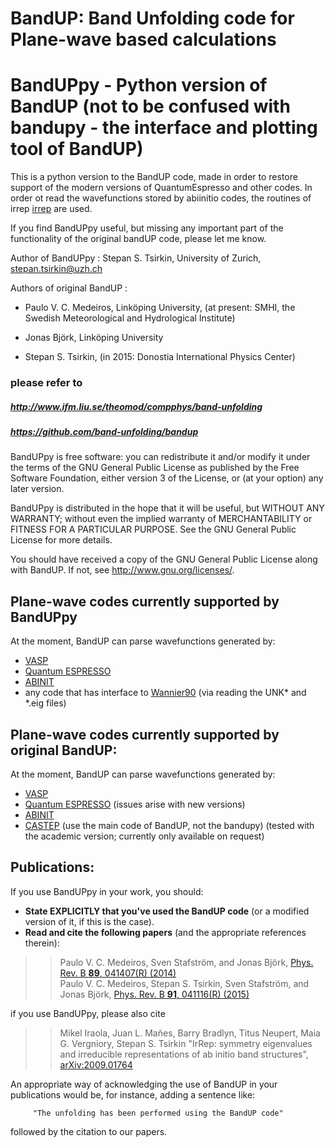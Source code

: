 # BandUP: Band Unfolding code for Plane-wave based calculations             
# BandUPpy - Python version of BandUP (not to be confused with bandupy - the interface and plotting tool of BandUP)

This is a python version to the BandUP code, made in order to restore 
support of the modern versions of QuantumEspresso and other codes. In order ot read the wavefunctions
stored by abiinitio codes, the routines of irrep [irrep](https://github.com/stepan-tsirkin/irrep) are used. 


If you find BandUPpy useful, but missing any important part of the functionality of the original bandUP code,
please let me know.

Author of BandUPpy : Stepan S. Tsirkin, University of Zurich, stepan.tsirkin@uzh.ch

Authors of original BandUP : 

  *  Paulo V. C. Medeiros, Linköping University, (at present: SMHI, the Swedish Meteorological and Hydrological Institute)

  *  Jonas Björk, Linköping University
  
  *  Stepan S. Tsirkin, (in 2015: Donostia International Physics Center)

### please refer to 
##### <http://www.ifm.liu.se/theomod/compphys/band-unfolding>
##### <https://github.com/band-unfolding/bandup>

BandUPpy is free software: you can redistribute it and/or modify
it under the terms of the GNU General Public License as published by
the Free Software Foundation, either version 3 of the License, or
(at your option) any later version.

BandUPpy is distributed in the hope that it will be useful,
but WITHOUT ANY WARRANTY; without even the implied warranty of
MERCHANTABILITY or FITNESS FOR A PARTICULAR PURPOSE.  See the
GNU General Public License for more details.

You should have received a copy of the GNU General Public License
along with BandUP.  If not, see <http://www.gnu.org/licenses/>.


<!-- =========================================================== -->
##  Plane-wave codes currently supported by BandUPpy

At the moment, BandUP can parse wavefunctions generated by: 

  * [VASP](http://www.vasp.at)
  * [Quantum ESPRESSO](http://www.quantum-espresso.org)
  * [ABINIT](http://www.abinit.org)
  * any code that has interface to [Wannier90](http://wannier.org) (via reading the UNK* and *.eig files)

<!-- =========================================================== -->


<!-- =========================================================== -->
##  Plane-wave codes currently supported by original BandUP: 

At the moment, BandUP can parse wavefunctions generated by: 

  * [VASP](http://www.vasp.at)
  * [Quantum ESPRESSO](http://www.quantum-espresso.org) (issues arise with new versions)
  * [ABINIT](http://www.abinit.org)
  * [CASTEP](http://www.castep.org)  (use the main code of BandUP, not the bandupy)
    (tested with the academic version; currently only 
     available on request)  

<!-- =========================================================== -->


## Publications:

If you use BandUPpy  in
your work, you should:

  * **State EXPLICITLY that you've used the BandUP code** 
    (or a modified version of it, if this is the case).
  * **Read and cite the following papers** (and the appropriate
    references therein):
    
>> Paulo V. C. Medeiros, Sven Stafström, and Jonas Björk,
   [Phys. Rev. B **89**, 041407(R) (2014)](
    http://dx.doi.org/10.1103/PhysRevB.89.041407)  
>> Paulo V. C. Medeiros, Stepan S. Tsirkin, Sven Stafström, and Jonas Björk,
   [Phys. Rev. B **91**, 041116(R) (2015)](
    http://dx.doi.org/10.1103/PhysRevB.91.041116)


if you use BandUPpy,  please also cite

>> Mikel Iraola, Juan L. Mañes, Barry Bradlyn, Titus Neupert, Maia G. Vergniory, Stepan S. Tsirkin 
   "IrRep: symmetry eigenvalues and irreducible representations of ab initio band structures", [arXiv:2009.01764](https://arxiv.org/abs/2009.01764)

An appropriate way of acknowledging the use of BandUP in your
publications would be, for instance, adding a sentence like: 

         "The unfolding has been performed using the BandUP code"

followed by the citation to our papers.

